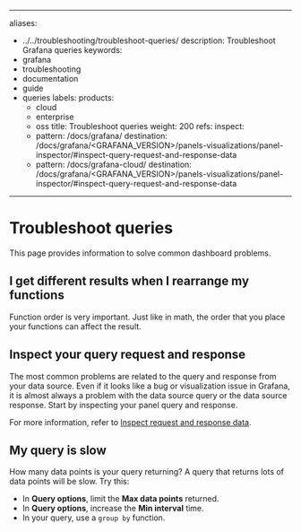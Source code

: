 -----

aliases:

- ../../troubleshooting/troubleshoot-queries/
  description: Troubleshoot Grafana queries
  keywords:
- grafana
- troubleshooting
- documentation
- guide
- queries
  labels:
  products:
  - cloud
  - enterprise
  - oss
    title: Troubleshoot queries
    weight: 200
    refs:
    inspect:
  - pattern: /docs/grafana/
    destination: /docs/grafana/\<GRAFANA\_VERSION\>/panels-visualizations/panel-inspector/\#inspect-query-request-and-response-data
  - pattern: /docs/grafana-cloud/
    destination: /docs/grafana/\<GRAFANA\_VERSION\>/panels-visualizations/panel-inspector/\#inspect-query-request-and-response-data

-----

# Troubleshoot queries

This page provides information to solve common dashboard problems.

## I get different results when I rearrange my functions

Function order is very important. Just like in math, the order that you place your functions can affect the result.

## Inspect your query request and response

The most common problems are related to the query and response from your data source. Even if it looks
like a bug or visualization issue in Grafana, it is almost always a problem with the data source query or
the data source response. Start by inspecting your panel query and response.

For more information, refer to [Inspect request and response data](ref:inspect).

## My query is slow

How many data points is your query returning? A query that returns lots of data points will be slow. Try this:

- In **Query options**, limit the **Max data points** returned.
- In **Query options**, increase the **Min interval** time.
- In your query, use a `group by` function.
